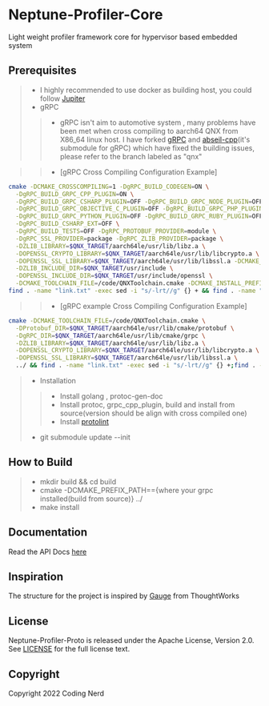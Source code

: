 Neptune-Profiler-Core
===========

Light weight profiler framework core for hypervisor based embedded system 

Prerequisites
-----------------

> * I highly recommended to use docker as building host, you could follow [Jupiter](https://github.com/c6supper/Jupiter.git)
> * gRPC
>> * gRPC isn't aim to automotive system , many problems have been met when cross compiling to aarch64 QNX from X86_64 linux host. I have forked [gRPC](https://github.com/c6supper/grpc/tree/v1.33.2_qnx) and  [abseil-cpp](https://github.com/c6supper/abseil-cpp/tree/lts_2020_02_25_qnx)(it's submodule for gRPC) which have fixed the building issues, please refer to the branch labeled as "qnx"

>> * [gRPC Cross Compiling Configuration Example] 
  ```bash
  cmake -DCMAKE_CROSSCOMPILING=1 -DgRPC_BUILD_CODEGEN=ON \
    -DgRPC_BUILD_GRPC_CPP_PLUGIN=ON \
    -DgRPC_BUILD_GRPC_CSHARP_PLUGIN=OFF -DgRPC_BUILD_GRPC_NODE_PLUGIN=OFF \
    -DgRPC_BUILD_GRPC_OBJECTIVE_C_PLUGIN=OFF -DgRPC_BUILD_GRPC_PHP_PLUGIN=OFF \
    -DgRPC_BUILD_GRPC_PYTHON_PLUGIN=OFF -DgRPC_BUILD_GRPC_RUBY_PLUGIN=OFF \
    -DgRPC_BUILD_CSHARP_EXT=OFF \
    -DgRPC_BUILD_TESTS=OFF -DgRPC_PROTOBUF_PROVIDER=module \
    -DgRPC_SSL_PROVIDER=package -DgRPC_ZLIB_PROVIDER=package \
    -DZLIB_LIBRARY=$QNX_TARGET/aarch64le/usr/lib/libz.a \
    -DOPENSSL_CRYPTO_LIBRARY=$QNX_TARGET/aarch64le/usr/lib/libcrypto.a \
    -DOPENSSL_SSL_LIBRARY=$QNX_TARGET/aarch64le/usr/lib/libssl.a -DCMAKE_BUILD_TYPE=Release \
    -DZLIB_INCLUDE_DIR=$QNX_TARGET/usr/include \
    -DOPENSSL_INCLUDE_DIR=$QNX_TARGET/usr/include/openssl \
    -DCMAKE_TOOLCHAIN_FILE=/code/QNXToolchain.cmake -DCMAKE_INSTALL_PREFIX=$QNX_TARGET/aarch64le/usr/ ../.. && \
  find . -name "link.txt" -exec sed -i "s/-lrt//g" {} + && find . -name "link.txt" -exec sed -i "s/-lpthread//g" {} +
  ```
>> * [gRPC example Cross Compiling Configuration Example] 
  ```bash
  cmake -DCMAKE_TOOLCHAIN_FILE=/code/QNXToolchain.cmake \
	-DProtobuf_DIR=$QNX_TARGET/aarch64le/usr/lib/cmake/protobuf \
	-DgRPC_DIR=$QNX_TARGET/aarch64le/usr/lib/cmake/grpc \
	-DZLIB_LIBRARY=$QNX_TARGET/aarch64le/usr/lib/libz.a \
	-DOPENSSL_CRYPTO_LIBRARY=$QNX_TARGET/aarch64le/usr/lib/libcrypto.a \
	-DOPENSSL_SSL_LIBRARY=$QNX_TARGET/aarch64le/usr/lib/libssl.a \
	../ && find . -name "link.txt" -exec sed -i "s/-lrt//g" {} +;find . -name "link.txt" -exec sed -i "s/-lpthread//g" {} + 
  ```
> * Installation
>> * Install golang , protoc-gen-doc
>> * Install protoc, grpc_cpp_plugin, build and install from source(version should be align with cross compiled one)
>> * Install [protolint](https://github.com/yoheimuta/protolint/releases)
> * git submodule update --init 

How to Build
-----------------

> * mkdir build && cd build
> * cmake -DCMAKE_PREFIX_PATH=={where your grpc installed(build from source)} ../
> * make install

Documentation
-----------------

Read the API Docs [here](neptune-profiler-proto/doc/neptune-profiler-proto-doc.md)

Inspiration
-----------------

The structure for the project is inspired by [Gauge](https://github.com/getgauge/gauge) from ThoughtWorks

License
-------

Neptune-Profiler-Proto is released under the Apache License, Version 2.0. See [LICENSE](LICENSE) for the full license text.

Copyright
---------

Copyright 2022 Coding Nerd

